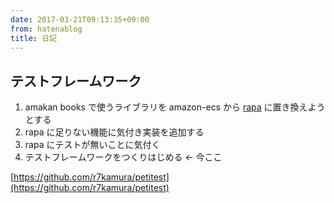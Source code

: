 ```yaml
---
date: 2017-03-21T09:13:35+09:00
from: hatenablog
title: 日記
---
```

## テストフレームワーク

1. amakan books で使うライブラリを amazon-ecs から [rapa](https://github.com/r7kamura/rapa) に置き換えようとする
2. rapa に足りない機能に気付き実装を追加する
3. rapa にテストが無いことに気付く
4. テストフレームワークをつくりはじめる ← 今ここ

[https://github.com/r7kamura/petitest](https://github.com/r7kamura/petitest)

